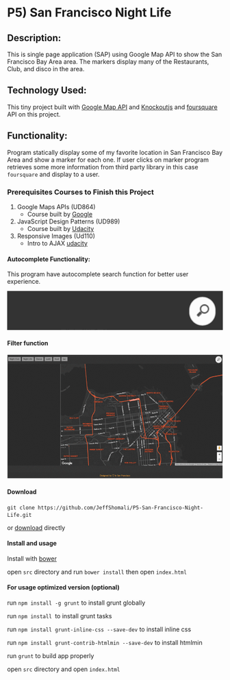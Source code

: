 # P5) San Francisco Night Life

## Description:
This is single page application (SAP) using Google Map API to show the San Francisco Bay Area area. The markers display many of the Restaurants, Club, and disco in the area.

## Technology Used:
This tiny project built with [Google Map API](https://developers.google.com/maps/) and [Knockoutjs](http://knockoutjs.com) and [foursquare](https://developer.foursquare.com) API on this project.

## Functionality:
Program statically display some of my favorite location in San Francisco Bay Area and show a marker for each one. If user clicks on marker program retrieves some more information from third party library in this case `foursquare` and display to a user.


### Prerequisites Courses to Finish this Project
1. Google Maps APIs (UD864)
     + Course built by [Google](https://www.udacity.com/course/google-maps-apis--ud864)
2. JavaScript Design Patterns (UD989)
     + Course built by [Udacity](https://www.udacity.com/course/javascript-design-patterns--ud989)
3. Responsive Images (Ud110)
     + Intro to AJAX [udacity](https://www.udacity.com/course/intro-to-ajax--ud110)

#### Autocomplete Functionality:

This program have autocomplete search function for better user experience.

![search](https://github.com/JeffShomali/P5-San-Francisco-Night-Life/blob/master/src/images/search.gif?raw=true")

#### Filter function
![search](https://github.com/JeffShomali/P5-San-Francisco-Night-Life/blob/master/src/images/filter.gif?raw=true")

#### Download
`git clone https://github.com/JeffShomali/P5-San-Francisco-Night-Life.git`

or [download](https://github.com/JeffShomali/P5-San-Francisco-Night-Life/archive/master.zip) directly

#### Install and usage
Install with [bower](http://bower.io)

open `src` directory and run `bower install` then open `index.html`


#### For usage optimized version (optional)

run `npm install -g grunt` to install grunt globally

run `npm install `to install grunt tasks

run `npm install grunt-inline-css --save-dev` to install inline css

run `npm install grunt-contrib-htmlmin --save-dev` to install htmlmin

run `grunt` to build app properly

open `src` directory and open `index.html`
